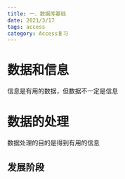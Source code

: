 ```yaml
---
title: 一、数据库基础
date: 2021/3/17
tags: access
category: Access复习
---
```


# 数据和信息
信息是有用的数据，但数据不一定是信息

# 数据的处理
数据处理的目的是得到有用的信息
## 发展阶段

